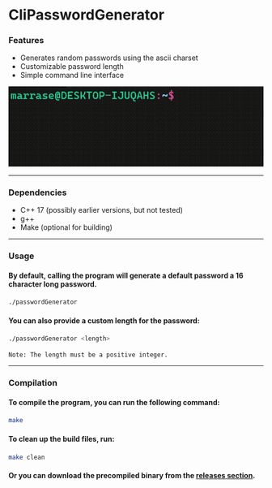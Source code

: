 # CliPasswordGenerator

### <b>Features</b>

- Generates random passwords using the ascii charset
- Customizable password length
- Simple command line interface

![Usage Example](./docs/2025-04-21%2022-09-47.gif)

---

### <b>Dependencies</b>

- C++ 17 (possibly earlier versions, but not tested)
- g++
- Make (optional for building)

---

### <b>Usage</b>

#### By default, calling the program will generate a default password a 16 character long password.

```bash
./passwordGenerator
```

#### You can also provide a custom length for the password:

```bash
./passwordGenerator <length>
```

`Note: The length must be a positive integer.`

---

### <b>Compilation</b>

#### To compile the program, you can run the following command:

```bash
make
```

#### To clean up the build files, run:

```bash
make clean
```

#### Or you can download the precompiled binary from the [releases section](https://github.com/Anrighe/CliPasswordGenerator/releases).

